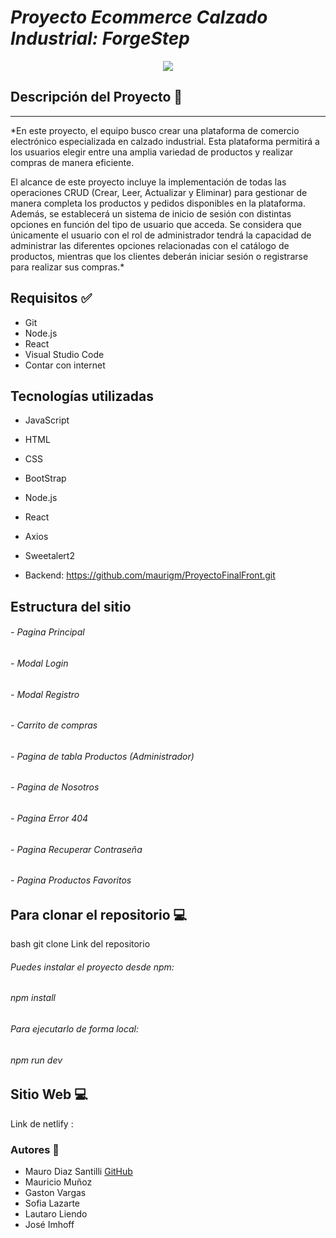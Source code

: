 #  *Proyecto Ecommerce Calzado Industrial: ForgeStep* 

<div style = "text-align:center">
<img src= "https://drive.google.com/file/d/1zvt_PwAkDu5RPNQ6O1KLjSq12olp6J-_/view?usp=drive_link"/>
</div>


## Descripción del Proyecto 📃
<hr>

*En este proyecto, el equipo busco crear una plataforma de comercio electrónico especializada en calzado industrial. Esta plataforma permitirá a los usuarios elegir entre una amplia variedad de productos y realizar compras de manera eficiente.

El alcance de este proyecto incluye la implementación de todas las operaciones CRUD (Crear, Leer, Actualizar y Eliminar) para gestionar de manera completa los productos y pedidos disponibles en la plataforma. Además, se establecerá un sistema de inicio de sesión con distintas opciones en función del tipo de usuario que acceda. Se considera que únicamente el usuario con el rol de administrador tendrá la capacidad de administrar las diferentes opciones relacionadas con el catálogo de productos, mientras que los clientes deberán iniciar sesión o registrarse para realizar sus compras.*

## Requisitos ✅
- Git
- Node.js
- React
- Visual Studio Code
- Contar con internet

## Tecnologías utilizadas
- JavaScript
- HTML
- CSS
- BootStrap
- Node.js
- React
- Axios
- Sweetalert2

- Backend: https://github.com/maurigm/ProyectoFinalFront.git

## Estructura del sitio

###### - Pagina Principal
###### - Modal Login
###### - Modal Registro
###### - Carrito de compras
###### - Pagina de tabla Productos (Administrador)
###### - Pagina de Nosotros
###### - Pagina Error 404
###### - Pagina Recuperar Contraseña
###### - Pagina Productos Favoritos 


## Para clonar el repositorio 💻

bash
git clone Link del repositorio

###### Puedes instalar el proyecto desde npm:

###### npm install

###### Para ejecutarlo de forma local:

###### npm run dev


## Sitio Web 💻
Link de netlify : 

### Autores 👣
+ Mauro Diaz Santilli [GitHub]()
+ Mauricio Muñoz
+ Gaston Vargas
+ Sofia Lazarte
+ Lautaro Liendo 
+ José Imhoff
